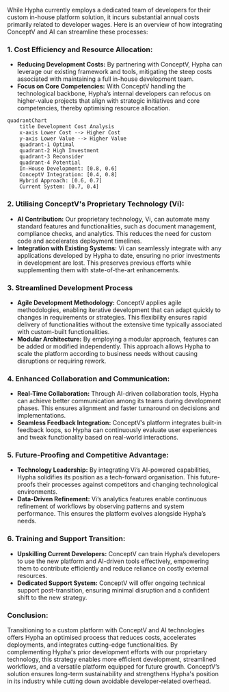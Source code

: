 
While Hypha currently employs a dedicated team of developers for their custom in-house platform solution, it incurs substantial annual costs primarily related to developer wages. Here is an overview of how integrating ConceptV and AI can streamline these processes:

### 1. **Cost Efficiency and Resource Allocation**:

   - **Reducing Development Costs:** By partnering with ConceptV, Hypha can leverage our existing framework and tools, mitigating the steep costs associated with maintaining a full in-house development team.
   - **Focus on Core Competencies:** With ConceptV handling the technological backbone, Hypha’s internal developers can refocus on higher-value projects that align with strategic initiatives and core competencies, thereby optimising resource allocation.


```mermaid
quadrantChart
    title Development Cost Analysis
    x-axis Lower Cost --> Higher Cost
    y-axis Lower Value --> Higher Value
    quadrant-1 Optimal
    quadrant-2 High Investment
    quadrant-3 Reconsider
    quadrant-4 Potential
    In-House Development: [0.8, 0.6]
    ConceptV Integration: [0.4, 0.8]
    Hybrid Approach: [0.6, 0.7]
    Current System: [0.7, 0.4]
```



### 2. **Utilising ConceptV's Proprietary Technology (Vi)**:

   - **AI Contribution:** Our proprietary technology, Vi, can automate many standard features and functionalities, such as document management, compliance checks, and analytics. This reduces the need for custom code and accelerates deployment timelines.
   - **Integration with Existing Systems:** Vi can seamlessly integrate with any applications developed by Hypha to date, ensuring no prior investments in development are lost. This preserves previous efforts while supplementing them with state-of-the-art enhancements.


### 3. **Streamlined Development Process**

   - **Agile Development Methodology:** ConceptV applies agile methodologies, enabling iterative development that can adapt quickly to changes in requirements or strategies. This flexibility ensures rapid delivery of functionalities without the extensive time typically associated with custom-built functionalities.
   - **Modular Architecture:** By employing a modular approach, features can be added or modified independently. This approach allows Hypha to scale the platform according to business needs without causing disruptions or requiring rework.


### 4. **Enhanced Collaboration and Communication**:

   - **Real-Time Collaboration:** Through AI-driven collaboration tools, Hypha can achieve better communication among its teams during development phases. This ensures alignment and faster turnaround on decisions and implementations.
   - **Seamless Feedback Integration:** ConceptV’s platform integrates built-in feedback loops, so Hypha can continuously evaluate user experiences and tweak functionality based on real-world interactions.


### 5. **Future-Proofing and Competitive Advantage**:

   - **Technology Leadership:** By integrating Vi’s AI-powered capabilities, Hypha solidifies its position as a tech-forward organisation. This future-proofs their processes against competitors and changing technological environments.
   - **Data-Driven Refinement:** Vi’s analytics features enable continuous refinement of workflows by observing patterns and system performance. This ensures the platform evolves alongside Hypha’s needs.


### 6. **Training and Support Transition**:

   - **Upskilling Current Developers:** ConceptV can train Hypha’s developers to use the new platform and AI-driven tools effectively, empowering them to contribute efficiently and reduce reliance on costly external resources.
   - **Dedicated Support System:** ConceptV will offer ongoing technical support post-transition, ensuring minimal disruption and a confident shift to the new strategy.


### Conclusion:

Transitioning to a custom platform with ConceptV and AI technologies offers Hypha an optimised process that reduces costs, accelerates deployments, and integrates cutting-edge functionalities. By complementing Hypha's prior development efforts with our proprietary technology, this strategy enables more efficient development, streamlined workflows, and a versatile platform equipped for future growth. ConceptV’s solution ensures long-term sustainability and strengthens Hypha's position in its industry while cutting down avoidable developer-related overhead.
